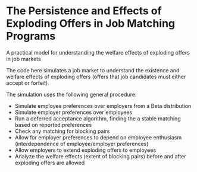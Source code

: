 # The Persistence and Effects of Exploding Offers in Job Matching Programs

A practical model for understanding the welfare effects of exploding offers in job markets

The code here simulates a job market to understand the existence and welfare effects of exploding offers (offers that job candidates must either accept or forfeit).

The simulation uses the following general procedure:
- Simulate employee preferences over employers from a Beta distribution
- Simulate employer preferences over employees
- Run a deferred acceptance algorithm, finding the a stable matching based on reported preferences
- Check any matching for blocking pairs
- Allow for employer preferences to depend on employee enthusiasm (interdependence of employee/employer preferences)
- Allow employers to extend exploding offers to employees
- Analyze the welfare effects (extent of blocking pairs) before and after exploding offers are allowed
